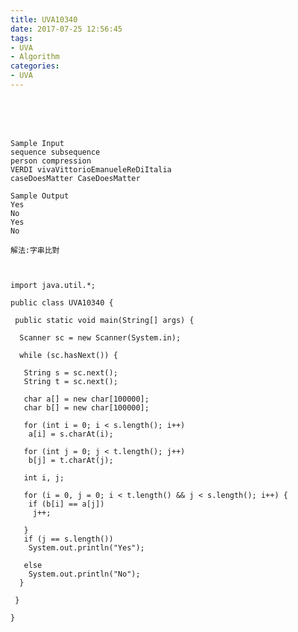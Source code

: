 ```yaml
---
title: UVA10340
date: 2017-07-25 12:56:45
tags:
- UVA
- Algorithm
categories:
- UVA
---
```






 <br /> <br /> <br />

<!-- more -->


	Sample Input
	sequence subsequence
	person compression
	VERDI vivaVittorioEmanueleReDiItalia
	caseDoesMatter CaseDoesMatter

	Sample Output
	Yes
	No
	Yes
	No

	解法:字串比對



	import java.util.*;

	public class UVA10340 {

	 public static void main(String[] args) {

	  Scanner sc = new Scanner(System.in);

	  while (sc.hasNext()) {

	   String s = sc.next();
	   String t = sc.next();

	   char a[] = new char[100000];
	   char b[] = new char[100000];

	   for (int i = 0; i < s.length(); i++)
		a[i] = s.charAt(i);

	   for (int j = 0; j < t.length(); j++)
		b[j] = t.charAt(j);

	   int i, j;

	   for (i = 0, j = 0; i < t.length() && j < s.length(); i++) {
		if (b[i] == a[j])
		 j++;

	   }
	   if (j == s.length())
		System.out.println("Yes");

	   else
		System.out.println("No");
	  }

	 }

	}
</br>